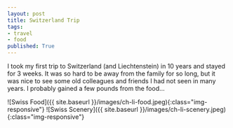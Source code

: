 ```yaml
---
layout: post
title: Switzerland Trip
tags: 
- travel
- food
published: True
---
```


I took my first trip to Switzerland (and Liechtenstein) in 10 years and stayed for 3 weeks.  It was so hard to be away from the family for so long, but it was nice to see some old colleagues and friends I had not seen in many years.  I probably gained a few pounds from the food… 

![Swiss Food]({{ site.baseurl }}/images/ch-li-food.jpeg){:class="img-responsive"}
![Swiss Scenery]({{ site.baseurl }}/images/ch-li-scenery.jpeg){:class="img-responsive"}
